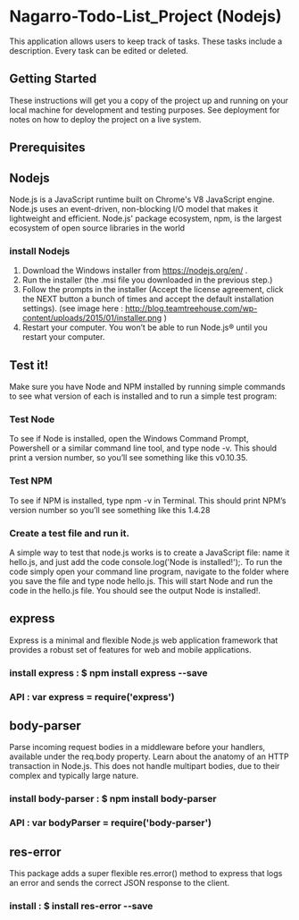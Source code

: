 # Nagarro-Todo-List_Project (Nodejs)
This application allows users to keep track of tasks. These tasks include a description. Every task can be edited or deleted.

## Getting Started
These instructions will get you a copy of the project up and running on your local machine for development and testing purposes. See deployment for notes on how to deploy the project on a live system.

## Prerequisites

## Nodejs 
Node.js is a JavaScript runtime built on Chrome's V8 JavaScript engine. Node.js uses an event-driven, non-blocking I/O model that makes it lightweight and efficient. Node.js' package ecosystem, npm, is the largest ecosystem of open source libraries in the world

### install Nodejs
  1. Download the Windows installer from https://nodejs.org/en/ .
  2. Run the installer (the .msi file you downloaded in the previous step.)
  3. Follow the prompts in the installer (Accept the license agreement, click the NEXT button a bunch of times and accept the default            installation settings). (see image here : http://blog.teamtreehouse.com/wp-content/uploads/2015/01/installer.png )
  4. Restart your computer. You won’t be able to run Node.js® until you restart your computer.
  
## Test it!
Make sure you have Node and NPM installed by running simple commands to see what version of each is installed and to run a simple test program:

### Test Node
To see if Node is installed, open the Windows Command Prompt, Powershell or a similar command line tool, and type node -v. This should print a version number, so you’ll see something like this v0.10.35.
### Test NPM
To see if NPM is installed, type npm -v in Terminal. This should print NPM’s version number so you’ll see something like this 1.4.28
### Create a test file and run it. 
A simple way to test that node.js works is to create a JavaScript file: name it hello.js, and just add the code console.log('Node is installed!');. To run the code simply open your command line program, navigate to the folder where you save the file and type node hello.js. This will start Node and run the code in the hello.js file. You should see the output Node is installed!.

## express
Express is a minimal and flexible Node.js web application framework that provides a robust set of features for web and mobile applications.
### install express : $ npm install express --save
### API : var express = require('express')

## body-parser
Parse incoming request bodies in a middleware before your handlers, available under the req.body property. Learn about the anatomy of an HTTP transaction in Node.js. This does not handle multipart bodies, due to their complex and typically large nature.
### install body-parser : $ npm install body-parser
### API : var bodyParser = require('body-parser')

## res-error
This package adds a super flexible res.error() method to express that logs an error and sends the correct JSON response to the client.
### install : $ install res-error --save


